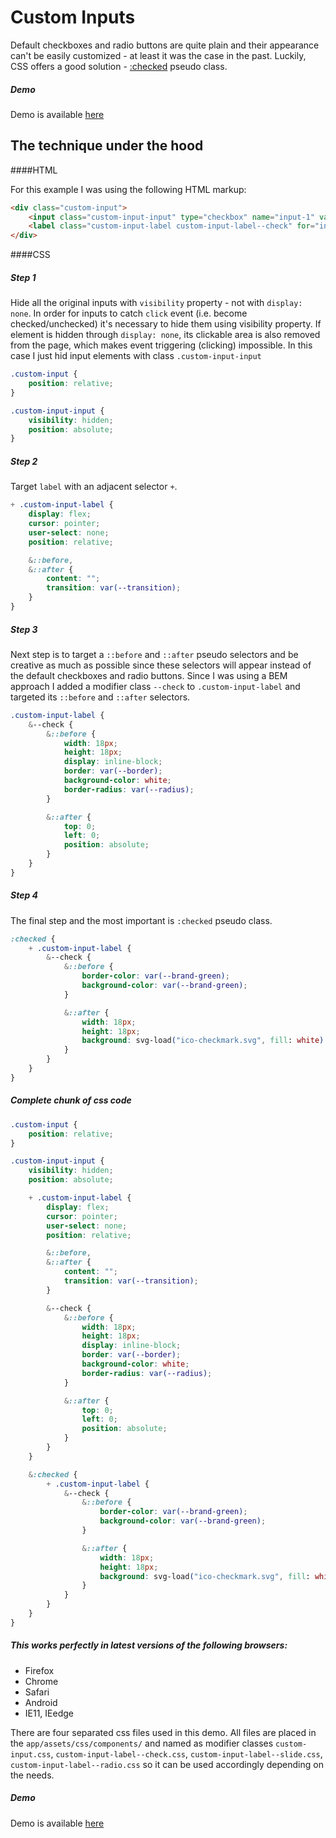 # Custom Inputs

Default checkboxes and radio buttons are quite plain and their appearance can't be easily customized - at least it was the case in the past. Luckily, CSS offers a good solution - <a href="http://www.w3.org/TR/selectors/#checked" target="_blank">:checked</a> pseudo class.

##### Demo

Demo is available [here](http://milanbrankovic.com/demos/custom-inputs)

## The technique under the hood

####HTML

For this example I was using the following HTML markup:

```html
<div class="custom-input">
    <input class="custom-input-input" type="checkbox" name="input-1" value="value" id="input-1">
    <label class="custom-input-label custom-input-label--check" for="input-1"></label>
</div>
```

####CSS

##### Step 1
Hide all the original inputs with `visibility` property - not with `display: none`. In order for inputs to catch `click` event (i.e. become checked/unchecked) it's necessary to hide them using visibility property. If element is hidden through `display: none`, its clickable area is also removed from the page, which makes event triggering (clicking) impossible.
In this case I just hid input elements with class `.custom-input-input`

```css
.custom-input {
    position: relative;
}

.custom-input-input {
    visibility: hidden;
    position: absolute;
}
```

##### Step 2
Target `label` with an adjacent selector `+`.

```css
+ .custom-input-label {
    display: flex;
    cursor: pointer;
    user-select: none;
    position: relative;

    &::before,
    &::after {
        content: "";
        transition: var(--transition);
    }
}
```

##### Step 3
Next step is to target a `::before` and `::after` pseudo selectors and be creative as much as possible since these selectors will appear instead of the default checkboxes and radio buttons. Since I was using a BEM approach I added a modifier class `--check` to `.custom-input-label` and targeted its `::before` and `::after` selectors.

```css
.custom-input-label {
    &--check {
        &::before {
            width: 18px;
            height: 18px;
            display: inline-block;
            border: var(--border);
            background-color: white;
            border-radius: var(--radius);
        }

        &::after {
            top: 0;
            left: 0;
            position: absolute;
        }
    }
}
```

##### Step 4
The final step and the most important is `:checked` pseudo class.

```css
:checked {
    + .custom-input-label {
        &--check {
            &::before {
                border-color: var(--brand-green);
                background-color: var(--brand-green);
            }

            &::after {
                width: 18px;
                height: 18px;
                background: svg-load("ico-checkmark.svg", fill: white) no-repeat center center;
            }
        }
    }
}
```


##### Complete chunk of css code

```css
.custom-input {
    position: relative;
}

.custom-input-input {
    visibility: hidden;
    position: absolute;

    + .custom-input-label {
        display: flex;
        cursor: pointer;
        user-select: none;
        position: relative;

        &::before,
        &::after {
            content: "";
            transition: var(--transition);
        }

        &--check {
            &::before {
                width: 18px;
                height: 18px;
                display: inline-block;
                border: var(--border);
                background-color: white;
                border-radius: var(--radius);
            }

            &::after {
                top: 0;
                left: 0;
                position: absolute;
            }
        }
    }

    &:checked {
        + .custom-input-label {
            &--check {
                &::before {
                    border-color: var(--brand-green);
                    background-color: var(--brand-green);
                }

                &::after {
                    width: 18px;
                    height: 18px;
                    background: svg-load("ico-checkmark.svg", fill: white) no-repeat center center;
                }
            }
        }
    }
}
```

##### This works perfectly in latest versions of the following browsers:
- Firefox
- Chrome
- Safari
- Android
- IE11, IEedge

There are four separated css files used in this demo. All files are placed in the `app/assets/css/components/` and named as modifier classes `custom-input.css`, `custom-input-label--check.css`, `custom-input-label--slide.css`, `custom-input-label--radio.css` so it can be used accordingly depending on the needs.

##### Demo

Demo is available [here](http://milanbrankovic.com/demos/custom-inputs)
